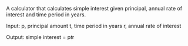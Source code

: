 A calculator that calculates simple interest given principal, annual rate of interest and time period in years.

Input:
  p, principal amount
  t, time period in years
  r, annual rate of interest

Output:
  simple interest = p*t*r
  
  
